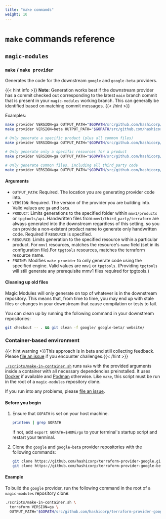 ```yaml
---
title: "make commands"
weight: 10
---
```

# `make` commands reference

## `magic-modules`

### `make` / `make provider`

Generates the code for the downstream `google` and `google-beta` providers.

{{< hint info >}}
**Note:** Generation works best if the downstream provider has a commit checked out corresponding to the latest `main` branch commit that is present in your `magic-modules` working branch. This can generally be identified based on matching commit messages.
{{< /hint >}}

Examples:

```bash
make provider VERSION=ga OUTPUT_PATH="$GOPATH/src/github.com/hashicorp/terraform-provider-google"
make provider VERSION=beta OUTPUT_PATH="$GOPATH/src/github.com/hashicorp/terraform-provider-google-beta"

# Only generate a specific product (plus all common files)
make provider VERSION=ga OUTPUT_PATH="$GOPATH/src/github.com/hashicorp/terraform-provider-google" PRODUCT=pubsub

# Only generate only a specific resources for a product
make provider VERSION=ga OUTPUT_PATH="$GOPATH/src/github.com/hashicorp/terraform-provider-google" PRODUCT=pubsub RESOURCE=Topic

# Only generate common files, including all third_party code
make provider VERSION=ga OUTPUT_PATH="$GOPATH/src/github.com/hashicorp/terraform-provider-google" PRODUCT=doesnotexist
```

#### Arguments

- `OUTPUT_PATH`: Required. The location you are generating provider code into.
- `VERSION`: Required. The version of the provider you are building into. Valid values are `ga` and `beta`.
- `PRODUCT`: Limits generations to the specified folder within `mmv1/products` or `tpgtools/api`. Handwritten files from `mmv1/third_party/terraform` are always generated into the downstream regardless of this setting, so you can provide a non-existent product name to generate only handwritten code. Required if `RESOURCE` is specified.
- `RESOURCE`: Limits generation to the specified resource within a particular product. For `mmv1` resources, matches the resource's `name` field (set in its configuration file).For `tpgtools` resources, matches the terraform resource name.
- `ENGINE`: Modifies `make provider` to only generate code using the specified engine. Valid values are `mmv1` or `tpgtools`. (Providing `tpgtools` will still generate any prerequisite mmv1 files required for tpgtools.)

#### Cleaning up old files

Magic Modules will only generate on top of whatever is in the downstream repository. This means that, from time
to time, you may end up with stale files or changes in your downstream that cause compilation or tests to fail.

You can clean up by running the following command in your downstream repositories:

```bash
git checkout -- . && git clean -f google/ google-beta/ website/
```

### Container-based environment

{{< hint warning >}}This approach is in beta and still collecting feedback. Please [file an issue](https://github.com/hashicorp/terraform-provider-google/issues/new/choose) if you encounter challenges.{{< /hint >}}

[`./scripts/make-in-container.sh`](https://github.com/GoogleCloudPlatform/magic-modules/blob/main/scripts/make-in-container.sh) runs `make` with the provided arguments inside a container with all necessary dependencies preinstalled. It uses [Docker](https://docker.io/) if available and [Podman](https://podman.io/) otherwise. Like `make`, this script must be run in the root of a `magic-modules` repository clone.

If you run into any problems, please [file an issue](https://github.com/hashicorp/terraform-provider-google/issues/new/choose).

#### Before you begin

1. Ensure that `GOPATH` is set on your host machine.

   ```bash
   printenv | grep GOPATH
   ```

   If not, add `export GOPATH=$HOME/go` to your terminal's startup script and restart your terminal.
1. Clone the `google` and `google-beta` provider repositories with the following commands:

   ```bash
   git clone https://github.com/hashicorp/terraform-provider-google.git $GOPATH/src/github.com/hashicorp/terraform-provider-google
   git clone https://github.com/hashicorp/terraform-provider-google-beta.git $GOPATH/src/github.com/hashicorp/terraform-provider-google-beta
   ```

#### Example

To build the `google` provider, run the following command in the root of a `magic-modules` repository clone:

```bash
./scripts/make-in-container.sh \
  terraform VERSION=ga \
  OUTPUT_PATH="$GOPATH/src/github.com/hashicorp/terraform-provider-google"
```
